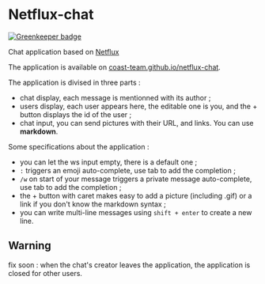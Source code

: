 # Netflux-chat #

[![Greenkeeper badge](https://badges.greenkeeper.io/coast-team/netflux-chat.svg)](https://greenkeeper.io/)

Chat application based on [Netflux](https://github.com/coast-team/netflux)

The application is available on [coast-team.github.io/netflux-chat](http://coast-team.github.io/netflux-chat/).


The application is divised in three parts :
* chat display, each message is mentionned with its author ;
* users display, each user appears here, the editable one is you, and the + button displays the id of the user ;
* chat input, you can send pictures with their URL, and links. You can use **markdown**.


Some specifications about the application : 
* you can let the ws input empty, there is a default one ;
* `:` triggers an emoji auto-complete, use tab to add the completion ;
* `/w` on start of your message triggers a private message auto-complete, use tab to add the completion ;
* the + button with caret makes easy to add a picture (including .gif) or a link if you don't know the markdown syntax ;
* you can write multi-line messages using `shift + enter` to create a new line.


## **Warning** 
fix soon : when the chat's creator leaves the application, the application is closed for other users.
